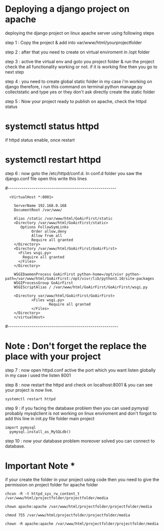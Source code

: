 # Deploying a django project on apache
deploying the django project on linux apache server using following steps 

step 1 : Copy the project & add into var/www/html/yourprojectfolder

step 2 : after that you need to create on virtual enviroment in /opt folder

step 3 : active the virtual env and goto you project folder & run the project check the all functionality working or not. if it is working fine then you go to next step

step 4 : you need to create global static folder in my case i'm working on django therefore, i run this command on terminal python manage.py collectstatic and type yes or they don't ask directly create the static folder

step 5 : Now your project ready to publish on apache, check the httpd status

# systemctl status httpd 
if httpd status enable, once restart
# systemctl restart httpd

step 6 : now goto the /etc/httpd/conf.d. In conf.d folder you saw the django.conf file open this write this lines 

#-------------------------------------------------------

      <VirtualHost *:8001>
        
        ServerName 192.168.0.168
        DocumentRoot /var/www/

        Alias /static /var/www/html/GoAirFirst/static 
        <Directory /var/www/html/GoAirFirst/static>  
           Options FollowSymLinks
                Order allow,deny
                Allow from all
                Require all granted
        </Directory> 
        <Directory /var/www/html/GoAirFirst/GoAirFirst>    
          <Files wsgi.py>        
            Require all granted    
          </Files> 
        </Directory> 
        
        WSGIDaemonProcess GoAirFirst python-home=/opt/vivr python-path=/var/www/html/GoAirFirst:/opt/vivr/lib/python3.10/site-packages
        WSGIProcessGroup GoAirFirst
        WSGIScriptAlias / /var/www/html/GoAirFirst/GoAirFirst/wsgi.py
	
        <Directory var/www/html/GoAirFirst/GoAirFirst>
                <Files wsgi.py>
                        Require all granted
                </Files>
        </Directory>
        </virtualHost>

#--------------------------------------------------------
# Note : Don't forget the replace the place with your project

step 7 : now open httpd.conf active the port which you want listen globally in my case i used the listen 8001

step 8 : now restart the httpd and check on localhost:8001 & you can see your project is now live.
  
    systemctl restart httpd

step 9 : if you facing the database problem then you can used pymysql probably mysqlclient is not working on linux enviroment and don't forgot to add this line in init.py file folder main project

    import pymysql
	  pymysql.install_as_MySQLdb()

step 10 : now your database problem moreover solved you can connect to database.


# Important Note *
if your create the folder in your project using code then you need to give the permission on project folder for apache folder
    
    chcon -R -t httpd_sys_rw_content_t /var/www/html/projectfolder/projectfolder/media
    
    chown apache:apache /var/www/html/projectfolder/projectfolder/media
    
    chmod 755 /var/www/html/projectfolder/projectfolder/media
    
    chown -R apache:apache /var/www/html/projectfolder/projectfolder/media
